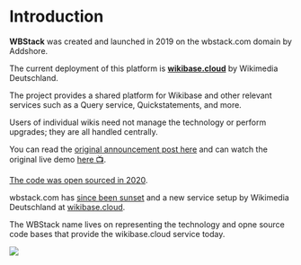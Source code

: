 # Introduction

**WBStack** was created and launched in 2019 on the wbstack.com domain by Addshore.

The current deployment of this platform is [**wikibase.cloud**](https://wikibase.cloud) by Wikimedia Deutschland.

The project provides a shared platform for Wikibase and other relevant services such as a Query service, Quickstatements, and more.

Users of individual wikis need not manage the technology or perform upgrades; they are all handled centrally.

You can read the [original announcement post here](https://addshore.com/2019/11/an-introduction-to-wbstack/) and can watch the original live demo [here 📺](https://media.ccc.de/v/wikidatacon2019-19-lightning_talks_2#t=1147).

[The code was open sourced in 2020](https://addshore.com/2020/12/open-sourcing-wbstack/).

wbstack.com has [since been sunset](https://addshore.com/2022/02/wbstack-close-and-migration/) and a new service setup by Wikimedia Deutschland at [wikibase.cloud](https://wikibase.cloud).

The WBStack name lives on representing the technology and opne source code bases that provide the wikibase.cloud service today.

![](https://addshore.com/wp-content/uploads/2019/11/wbstack-capture-initial.png)
